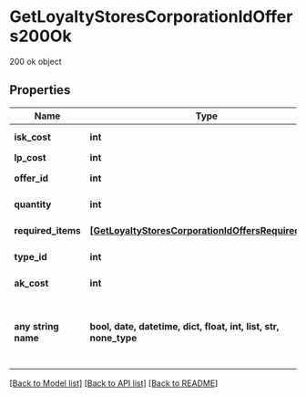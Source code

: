 # GetLoyaltyStoresCorporationIdOffers200Ok

200 ok object

## Properties
Name | Type | Description | Notes
------------ | ------------- | ------------- | -------------
**isk_cost** | **int** | isk_cost integer | 
**lp_cost** | **int** | lp_cost integer | 
**offer_id** | **int** | offer_id integer | 
**quantity** | **int** | quantity integer | 
**required_items** | [**[GetLoyaltyStoresCorporationIdOffersRequiredItem]**](GetLoyaltyStoresCorporationIdOffersRequiredItem.md) | required_items array | 
**type_id** | **int** | type_id integer | 
**ak_cost** | **int** | Analysis kredit cost | [optional] 
**any string name** | **bool, date, datetime, dict, float, int, list, str, none_type** | any string name can be used but the value must be the correct type | [optional]

[[Back to Model list]](../README.md#documentation-for-models) [[Back to API list]](../README.md#documentation-for-api-endpoints) [[Back to README]](../README.md)


